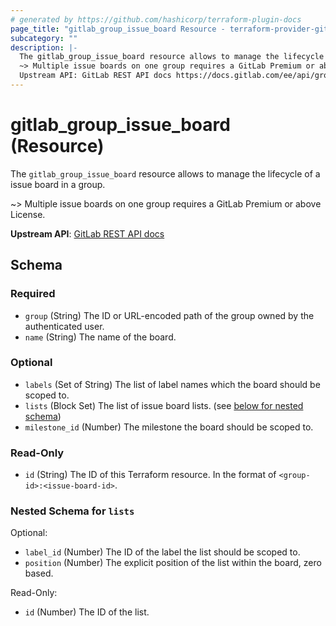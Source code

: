 ```yaml
---
# generated by https://github.com/hashicorp/terraform-plugin-docs
page_title: "gitlab_group_issue_board Resource - terraform-provider-gitlab"
subcategory: ""
description: |-
  The gitlab_group_issue_board resource allows to manage the lifecycle of a issue board in a group.
  ~> Multiple issue boards on one group requires a GitLab Premium or above License.
  Upstream API: GitLab REST API docs https://docs.gitlab.com/ee/api/group_boards.html
---
```


# gitlab_group_issue_board (Resource)

The `gitlab_group_issue_board` resource allows to manage the lifecycle of a issue board in a group.

~> Multiple issue boards on one group requires a GitLab Premium or above License.

**Upstream API**: [GitLab REST API docs](https://docs.gitlab.com/ee/api/group_boards.html)



<!-- schema generated by tfplugindocs -->
## Schema

### Required

- `group` (String) The ID or URL-encoded path of the group owned by the authenticated user.
- `name` (String) The name of the board.

### Optional

- `labels` (Set of String) The list of label names which the board should be scoped to.
- `lists` (Block Set) The list of issue board lists. (see [below for nested schema](#nestedblock--lists))
- `milestone_id` (Number) The milestone the board should be scoped to.

### Read-Only

- `id` (String) The ID of this Terraform resource. In the format of `<group-id>:<issue-board-id>`.

<a id="nestedblock--lists"></a>
### Nested Schema for `lists`

Optional:

- `label_id` (Number) The ID of the label the list should be scoped to.
- `position` (Number) The explicit position of the list within the board, zero based.

Read-Only:

- `id` (Number) The ID of the list.
